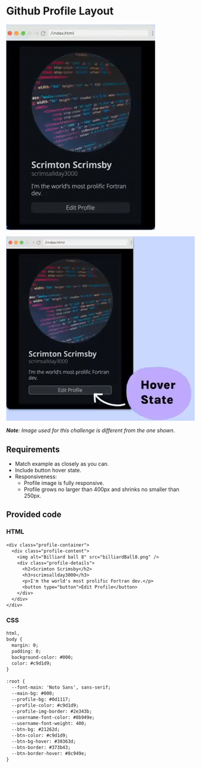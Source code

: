 # Github Profile Layout

![GitHub Profile Layout](GithubProfileLayout.png)

![GitHub Profile Layout Hover](GithubProfileLayoutHover.png)

***Note**: Image used for this challenge is different from the one shown*.

## Requirements

- Match example as closely as you can.
- Include button hover state.
- Responsiveness:
  - Profile image is fully responsive.
  - Profile grows no larger than 400px and shrinks no smaller than 250px.

## Provided code

### HTML

    <div class="profile-container">
      <div class="profile-content">
        <img alt="Billiard ball 8" src="billiardBall8.png" />
        <div class="profile-details">
          <h2>Scrimton Scrimsby</h2>
          <h3>scrimsallday3000</h3>
          <p>I'm the world's most prolific Fortran dev.</p>
          <button type="button">Edit Profile</button>
        </div>
      </div>
    </div>

### CSS

    html,
    body {
      margin: 0;
      padding: 0;
      background-color: #000;
      color: #c9d1d9;
    }

    :root {
      --font-main: 'Noto Sans', sans-serif;
      --main-bg: #000;
      --profile-bg: #0d1117;
      --profile-color: #c9d1d9;
      --profile-img-border: #2e343b;
      --username-font-color: #8b949e;
      --username-font-weight: 400;
      --btn-bg: #21262d;
      --btn-color: #c9d1d9;
      --btn-bg-hover: #30363d;
      --btn-border: #373b43;
      --btn-border-hover: #8c949e;
    }